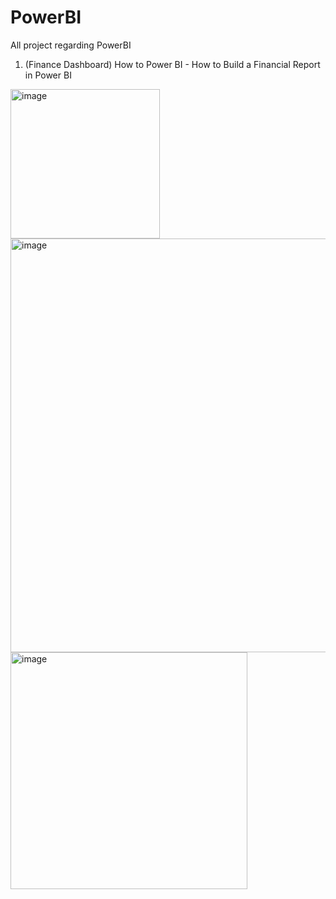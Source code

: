 # PowerBI
All project regarding PowerBI


1. (Finance Dashboard) How to Power BI - How to Build a Financial Report in Power BI

<img width="239" alt="image" src="https://github.com/SyakeerRahman/PowerBI/assets/105381652/231e3852-cd51-4c6c-ad42-75268a195ff7">
<img width="662" alt="image" src="https://github.com/SyakeerRahman/PowerBI/assets/105381652/b2f6caff-b042-432f-a5f7-cce570502c5e">
<img width="379" alt="image" src="https://github.com/SyakeerRahman/PowerBI/assets/105381652/d92e1da9-9a65-4450-a907-fdd291631b09">
